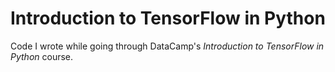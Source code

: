 # Introduction to TensorFlow in Python

Code I wrote while going through DataCamp's *Introduction to TensorFlow in Python* course.
